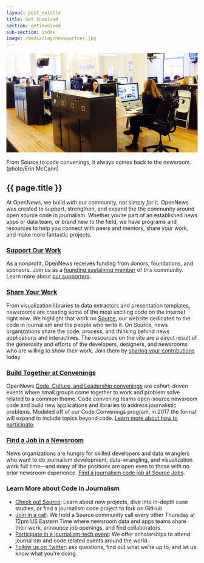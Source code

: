 ```yaml
---
layout: post_notitle
title: Get Involved
section: getinvolved
sub-section: index
image: /media/img/newspartner.jpg
---
```

<img src="/media/img/newspartner.jpg" class="topline">
<p class="caption">From Source to code convenings, it always comes back to the newsroom. (photo/Erin McCann)</p>

<h2>{{ page.title }}</h2>
<p class="bodybig">At OpenNews, we build <em>with</em> our community, not simply <em>for</em> it. OpenNews was created to support, strengthen, and expand the the community around open source code in journalism. Whether you’re part of an established news apps or data team, or brand new to the field, we have programs and resources to help you connect with peers and mentors, share your work, and make more fantastic projects.</p>

<!--
### [Apply for a Fellowship](/what/fellowships/)
Knight-Mozilla Fellows spend 10 months working with a fantastic news organization in a paid position and traveling around the world to learn from and collaborate with news nerds. [Meet our 2015 fellows](what/fellowships/2015meet) and [learn more about the program](/what/fellowships/), then apply to become a [2016 Knight-Mozilla Fellow](/what/fellowships/apply).
-->

### [Support Our Work](/who/supporters/)

As a nonprofit, OpenNews receives funding from donors, foundations, and sponsors. Join us as a [founding sustaining member](https://opennews.networkforgood.com/) of this community. Learn more about [our supporters](/who/supporters/).

### [Share Your Work](http://source.opennews.org)

From visualization libraries to data extractors and presentation templates, newsrooms are creating some of the most exciting code on the internet right now. We highlight that work on [Source](http://source.opennews.org), our website dedicated to the code in journalism and the people who write it. On Source, news organizations share the code, process, and thinking behind news applications and interactives. The resources on the site are a direct result of the generosity and efforts of the developers, designers, and newsrooms who are willing to show their work. Join them by [sharing your contributions](https://source.opennews.org/en-US/contribute/) today.

### [Build Together at Convenings](/what/conferences/convenings)

OpenNews [Code, Culture, and Leadership convenings](/what/conferences/convenings) are cohort-driven events where small groups come together to work and problem solve related to a common theme.  Code convening teams open-source newsroom code and build new applications and libraries to address journalistic problems. Modeled off of our Code Convenings program, in 2017 the format will expand to include topics beyond code. [Learn more about how to participate](/what/conferences/convenings).

<!--### [Become a News Partner](/getinvolved/newspartners)
Are you a newsroom looking to get more involved in the community by running a hack day, joining a code convening, or sharing your organization's work on Source? [Learn how to become an OpenNews partner.](/getinvolved/newspartners)-->

### [Find a Job in a Newsroom](https://source.opennews.org/en-US/jobs/)
News organizations are hungry for skilled developers and data wranglers who want to do journalism development, data-wrangling, and visualization work full time—and many of the positions are open even to those with no prior newsroom experience. <a href="https://source.opennews.org/en-US/jobs/">Find a journalism code job at Source Jobs</a>.

### Learn More about Code in Journalism

* <a href="http://source.opennews.org">Check out Source</a>: Learn about new projects, dive into in-depth case studies, or find a journalism code project to fork on GitHub.
* <a href="/what/community/calls">Join in a call</a>: We hold a Source community call every other Thursday at 12pm US Eastern Time where newsroom data and apps teams share their work, announce job openings, and find collaborators.
* <a href="/what/community/scholarships">Participate in a journalism-tech event</a>: We offer scholarships to attend journalism and code related events around the world.
* <a href="http://www.twitter.com/opennews">Follow us on Twitter</a>: ask questions, find out what we're up to, and let us know what you're doing.
